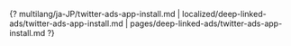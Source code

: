 {? multilang/ja-JP/twitter-ads-app-install.md | localized/deep-linked-ads/twitter-ads-app-install.md | pages/deep-linked-ads/twitter-ads-app-install.md ?}
